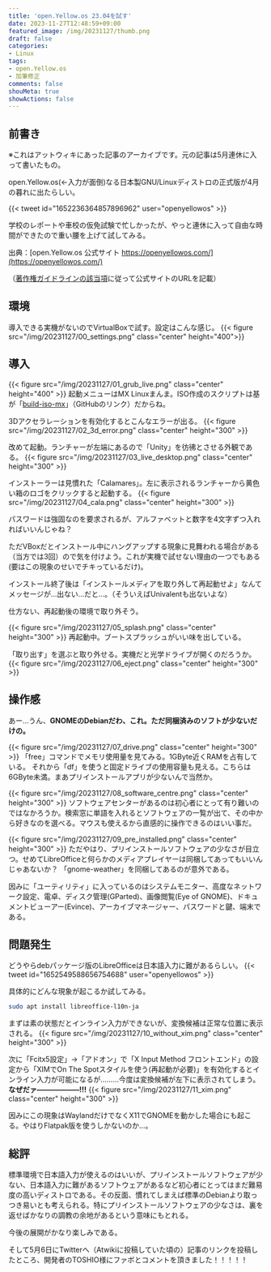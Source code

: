 ```yaml
---
title: 'open.Yellow.os 23.04を試す'
date: 2023-11-27T12:48:59+09:00
featured_image: /img/20231127/thumb.png
draft: false
categories:
- Linux
tags:
- open.Yellow.os
- 加筆修正
comments: false
shouMeta: true
showActions: false
---
```


## 前書き
※これはアットウィキにあった記事のアーカイブです。元の記事は5月連休に入って書いたもの。

open.Yellow.os(←入力が面倒)なる日本製GNU/Linuxディストロの正式版が4月の暮れに出たらしい。

{{< tweet id="1652236364857896962" user="openyellowos" >}}

学校のレポートや車校の仮免試験で忙しかったが、やっと連休に入って自由な時間ができたので重い腰を上げて試してみる。

出典：[open.Yellow.os 公式サイト https://openyellowos.com/](https://openyellowos.com/)<br>

（[著作権ガイドラインの該当項](https://openyellowos.com/open-yellow-os%e3%81%ab%e3%81%8a%e3%81%91%e3%82%8b%e8%91%97%e4%bd%9c%e6%a8%a9%e3%81%ae%e3%82%ac%e3%82%a4%e3%83%89%e3%83%a9%e3%82%a4%e3%83%b3/#note-%E5%80%8B%E4%BA%BA%E3%83%96%E3%83%AD%E3%82%B0%E3%81%A7%E8%91%97%E4%BD%9C%E7%89%A9%E3%82%92%E3%81%94%E5%88%A9%E7%94%A8%E3%81%97%E3%81%9F%E3%81%84%E6%96%B9%E3%81%B8)に従って公式サイトのURLを記載）

## 環境
導入できる実機がないのでVirtualBoxで試す。設定はこんな感じ。
{{< figure src="/img/20231127/00_settings.png" class="center" height="400">}}

## 導入
{{< figure src="/img/20231127/01_grub_live.png" class="center" height="400" >}}
起動メニューはMX Linuxまんま。ISO作成のスクリプトは基が「[build-iso-mx](https://github.com/MX-Linux/build-iso-mx/)」（GitHubのリンク）だからね。

3Dアクセラレーションを有効化するとこんなエラーが出る。
{{< figure src="/img/20231127/02_3d_error.png" class="center" height="300" >}}

改めて起動。ランチャーが左端にあるので「Unity」を彷彿とさせる外観である。
{{< figure src="/img/20231127/03_live_desktop.png" class="center" height="300" >}}

インストーラーは見慣れた「Calamares」。左に表示されるランチャーから黄色い箱のロゴをクリックすると起動する。
{{< figure src="/img/20231127/04_cala.png" class="center" height="300" >}}

パスワードは強固なのを要求されるが、アルファベットと数字を4文字ずつ入れればいいんじゃね？

ただVBoxだとインストール中にハングアップする現象に見舞われる場合がある（当方では3回）ので気を付けよう。これが実機で試せない理由の一つでもある(要はこの現象のせいでチキっているだけ)。

インストール終了後は「インストールメディアを取り外して再起動せよ」なんてメッセージが…出ない…だと…。（そういえばUnivalentも出ないよな）

仕方ない、再起動後の環境で取り外そう。

{{< figure src="/img/20231127/05_splash.png" class="center" height="300" >}}
再起動中。ブートスプラッシュがいい味を出している。

「取り出す」を選ぶと取り外せる。実機だと光学ドライブが開くのだろうか。
{{< figure src="/img/20231127/06_eject.png" class="center" height="300" >}}

## 操作感
あー…うん、**GNOMEのDebianだわ、これ。ただ同梱済みのソフトが少ないだけの。**

{{< figure src="/img/20231127/07_drive.png" class="center" height="300" >}}
「free」コマンドでメモリ使用量を見てみる。1GByte近くRAMを占有している。
それから「df」を使うと固定ドライブの使用容量も見える。こちらは6GByte未満。まあプリインストールアプリが少ないんで当然か。

{{< figure src="/img/20231127/08_software_centre.png" class="center" height="300" >}}
ソフトウェアセンターがあるのは初心者にとって有り難いのではなかろうか。検索窓に単語を入れるとソフトウェアの一覧が出て、その中から好きなのを選べる。マウスも使えるから直感的に操作できるのはいい事だ。

{{< figure src="/img/20231127/09_pre_installed.png" class="center" height="300" >}}
ただやはり、プリインストールソフトウェアの少なさが目立つ。せめてLibreOfficeと何らかのメディアプレイヤーは同梱してあってもいいんじゃあないか？
「gnome-weather」を同梱してあるのが意外である。

因みに「ユーティリティ」に入っているのはシステムモニター、高度なネットワーク設定、電卓、ディスク管理(GParted)、画像閲覧(Eye of GNOME)、ドキュメントビューアー(Evince)、アーカイブマネージャー、パスワードと鍵、端末である。

## 問題発生
どうやらdebパッケージ版のLibreOfficeは日本語入力に難があるらしい。
{{< tweet id="1652549588656754688" user="openyellowos" >}}

具体的にどんな現象が起こるか試してみる。
```bash
sudo apt install libreoffice-l10n-ja
```

まずは素の状態だとインライン入力ができないが、変換候補は正常な位置に表示される。
{{< figure src="/img/20231127/10_without_xim.png" class="center" height="300" >}}

次に「Fcitx5設定」→「アドオン」で「X Input Method フロントエンド」の設定から「XIMでOn The Spotスタイルを使う(再起動が必要)」を有効化するとインライン入力が可能になるが………今度は変換候補が左下に表示されてしまう。**なぜだァ――――――!!!**
{{< figure src="/img/20231127/11_xim.png" class="center" height="300" >}}

因みにこの現象はWaylandだけでなくX11でGNOMEを動かした場合にも起こる。やはりFlatpak版を使うしかないのか…。

## 総評
標準環境で日本語入力が使えるのはいいが、プリインストールソフトウェアが少ない、日本語入力に難があるソフトウェアがあるなど初心者にとってはまだ難易度の高いディストロである。その反面、慣れてしまえば標準のDebianより取っつき易いとも考えられる。特にプリインストールソフトウェアの少なさは、裏を返せばかなりの調教の余地があるという意味にもとれる。

今後の展開がかなり楽しみである。

そして5月6日にTwitterへ（Atwikiに投稿していた頃の）記事のリンクを投稿したところ、開発者のTOSHIO様にファボとコメントを頂きました！！！！！
